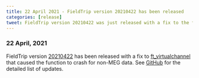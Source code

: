 ```yaml
---
title: 22 April 2021 - FieldTrip version 20210422 has been released
categories: [release]
tweet: FieldTrip version 20210422 was just released with a fix to the ft_virtualchannel, a relatively new function which, as the name suggests, computes virtual channels :D If you haven't already, go check it out! See http://www.fieldtriptoolbox.org/#22-april-2021
---
```


### 22 April, 2021

FieldTrip version [20210422](http://github.com/fieldtrip/fieldtrip/releases/tag/20210422) has been released with a fix to [ft_virtualchannel](https://www.fieldtriptoolbox.org/reference/ft_virtualchannel/) that caused the function to crash for non-MEG data.
See [GitHub](https://github.com/fieldtrip/fieldtrip/compare/20210421...20210422) for the detailed list of updates.
